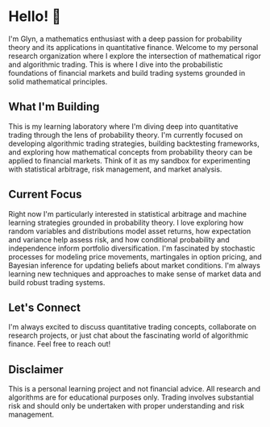 # Hello! 👋

I'm Glyn, a mathematics enthusiast with a deep passion for probability theory and its applications in quantitative finance. Welcome to my personal research organization where I explore the intersection of mathematical rigor and algorithmic trading. This is where I dive into the probabilistic foundations of financial markets and build trading systems grounded in solid mathematical principles.

## What I'm Building

This is my learning laboratory where I'm diving deep into quantitative trading through the lens of probability theory. I'm currently focused on developing algorithmic trading strategies, building backtesting frameworks, and exploring how mathematical concepts from probability theory can be applied to financial markets. Think of it as my sandbox for experimenting with statistical arbitrage, risk management, and market analysis.

## Current Focus

Right now I'm particularly interested in statistical arbitrage and machine learning strategies grounded in probability theory. I love exploring how random variables and distributions model asset returns, how expectation and variance help assess risk, and how conditional probability and independence inform portfolio diversification. I'm fascinated by stochastic processes for modeling price movements, martingales in option pricing, and Bayesian inference for updating beliefs about market conditions. I'm always learning new techniques and approaches to make sense of market data and build robust trading systems.

## Let's Connect

I'm always excited to discuss quantitative trading concepts, collaborate on research projects, or just chat about the fascinating world of algorithmic finance. Feel free to reach out!

## Disclaimer

This is a personal learning project and not financial advice. All research and algorithms are for educational purposes only. Trading involves substantial risk and should only be undertaken with proper understanding and risk management.
